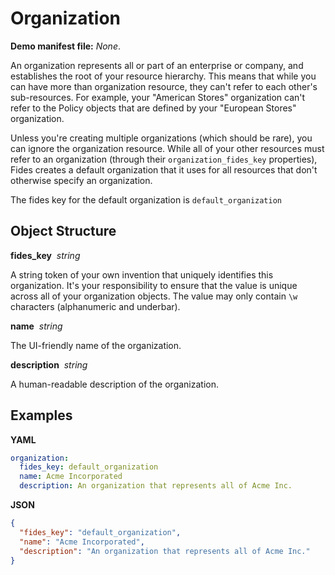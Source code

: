 # Organization

**Demo manifest file:** *None*. 

An organization represents all or part of an enterprise or company, and establishes the root of your resource hierarchy. This means that while you can have more than organization resource, they can't refer to each other's sub-resources. For example, your "American Stores" organization can't refer to the Policy objects that are defined by your "European Stores" organization.

Unless you're creating multiple organizations (which should be rare), you can ignore the organization resource. While all of your other resources must refer to an organization (through their `organization_fides_key` properties), Fides creates a default organization that it uses for all resources that don't otherwise specify an organization. 

The fides key for the default organization is `default_organization` 

## Object Structure

**fides_key**<span class="required"/>&nbsp;&nbsp;_string_

A string token of your own invention that uniquely identifies this organization. It's your responsibility to ensure that the value is unique across all of your organization objects. The value may only contain `\w` characters (alphanumeric and underbar).

**name**<span class="required"/>&nbsp;&nbsp;_string_

The UI-friendly name of the organization.

**description**<span class="required"/>&nbsp;&nbsp;_string_

A human-readable description of the organization.



## Examples

**YAML** 
```yaml
organization:
  fides_key: default_organization
  name: Acme Incorporated
  description: An organization that represents all of Acme Inc.
```

**JSON**
```json
{
  "fides_key": "default_organization",
  "name": "Acme Incorporated",
  "description": "An organization that represents all of Acme Inc."
}
```
